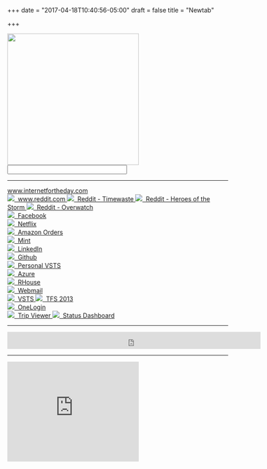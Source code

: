 +++
date = "2017-04-18T10:40:56-05:00"
draft = false
title = "Newtab"

+++

<div class="row">
    <div class="col-md-12">
        <img src="https://www.google.com/images/branding/googlelogo/2x/googlelogo_color_272x92dp.png" width="300" class="img-responsive"/>
        <form method="get" action="https://www.google.com/search">
            <input type="text" name="q" size="31" class="form-control" value="">
        </form>
    </div>
</div>
<hr/>
<div class="row">
    <div class="col-md-4">
        <div class="list-group">
            <a type="button" href="http://www.internetfortheday.com" class="list-group-item">www.internetfortheday.com</a> 
        </div>
        <div class="list-group">
            <a type="button" href="https://www.reddit.com" class="list-group-item">
                <img class="favicon" src="https://www.reddit.com/favicon.ico"/>&nbsp;&nbsp;www.reddit.com
            </a>
            <a type="button" href="https://www.reddit.com/me/m/timewaste/" class="list-group-item">
                <img class="favicon" src="https://www.reddit.com/favicon.ico"/>&nbsp;&nbsp;Reddit - Timewaste
            </a>
            <a type="button" href="https://www.reddit.com/r/HeroesOfTheStorm" class="list-group-item">
                <img class="favicon" src="https://www.reddit.com/favicon.ico"/>&nbsp;&nbsp;Reddit - Heroes of the Storm
            </a>
            <a type="button" href="https://www.reddit.com/r/Overwatch" class="list-group-item">
                <img class="favicon" src="https://www.reddit.com/favicon.ico"/>&nbsp;&nbsp;Reddit - Overwatch
            </a>
        </div>
        <div class="list-group">
            <a type="button" href="https://www.facebook.com" class="list-group-item">
                <img class="favicon" src="https://www.facebook.com/favicon.ico"/>&nbsp;&nbsp;Facebook
            </a>
        </div>
        <div class="list-group">
            <a type="button" href="https://www.netflix.com" class="list-group-item">
                <img class="favicon" src="https://www.netflix.com/favicon.ico"/>&nbsp;&nbsp;Netflix
            </a>
        </div>
    </div>
    <div class="col-md-4">
        <div class="list-group">
            <a type="button" href="https://smile.amazon.com/gp/css/order-history" class="list-group-item">
                <img class="favicon" src="https://smile.amazon.com/favicon.ico"/>&nbsp;&nbsp;Amazon Orders
            </a>
        </div>
        <div class="list-group">
            <a type="button" href="https://mint.intuit.com/overview.event" class="list-group-item">
                <img class="favicon" src="https://mint.intuit.com/favicon.ico"/>&nbsp;&nbsp;Mint
            </a>
        </div>
        <div class="list-group">
            <a type="button" href="https://www.linkedin.com" class="list-group-item">
                <img class="favicon" src="https://www.linkedin.com/favicon.ico"/>&nbsp;&nbsp;LinkedIn
            </a>
        </div>
        <div class="list-group">
            <a type="button" href="https://github.com/" class="list-group-item">
                <img class="favicon" src="https://github.com/favicon.ico"/>&nbsp;&nbsp;Github
            </a>
        </div>
        <div class="list-group">
            <a type="button" href="https://tylerevert.visualstudio.com" class="list-group-item">
                <img class="favicon" src="https://tylerevert.visualstudio.com/favicon.ico"/>&nbsp;&nbsp;Personal VSTS
            </a>
        </div>
        <div class="list-group">
            <a type="button" href="https://portal.azure.com" class="list-group-item">
                <img class="favicon" src="https://portal.azure.com/favicon.ico"/>&nbsp;&nbsp;Azure
            </a>
        </div>
    </div>
    <div class="col-md-4">
        <div class="list-group">
            <a type="button" href="https://rhouse.runzheimer.com/SitePages/Home.aspx" class="list-group-item">
                <img class="favicon" src="https://rhouse.runzheimer.com/favicon.ico"/>&nbsp;&nbsp;RHouse
            </a>
        </div>
        <div class="list-group">
            <a type="button" href="https://outlook.office365.com/owa/?realm=centare.com" class="list-group-item">
                <img class="favicon" src="https://outlook.office365.com/favicon.ico"/>&nbsp;&nbsp;Webmail
            </a>
        </div>
        <div class="list-group">
            <a type="button" href="https://runzheimer.visualstudio.com" class="list-group-item">
                <img class="favicon" src="https://runzheimer.visualstudio.com/favicon.ico"/>&nbsp;&nbsp;VSTS
            </a>
            <a type="button" href="http://tfs.recsnet.com:8080/tfs/" class="list-group-item">
                <img class="favicon" src="http://tfs.recsnet.com:8080/tfs/favicon.ico"/>&nbsp;&nbsp;TFS 2013
            </a>
        </div>
        <div class="list-group">
            <a type="button" href="https://runzheimer.onelogin.com/client/apps" class="list-group-item">
                <img class="favicon" src="https://runzheimer.onelogin.com/favicon.ico"/>&nbsp;&nbsp;OneLogin
            </a>
        </div>
        <div class="list-group">
            <a type="button" href="https://tripsviewerui.rzsvc.com/home/index" class="list-group-item">
                <img class="favicon" src="https://tripsviewerui.rzsvc.com/favicon.ico"/>&nbsp;&nbsp;Trip Viewer
            </a>
            <a type="button" href="https://dashboard.dev.rzcloud.org/Home/Prod" class="list-group-item">
                <img class="favicon" src="https://dashboard.dev.rzcloud.org/favicon.ico"/>&nbsp;&nbsp;Status Dashboard
            </a>
        </div>
    </div>
</div>
<hr/>
<div class="row">
    <iframe id="clock" src="https://freesecure.timeanddate.com/clock/i5q326q6/n158/fs32/tt0/tw1/tm1" frameborder="0" width="578" height="39"></iframe>
</div>
<hr/>
<div class="row">
    <div class="col-md-6">
        <script type="text/javascript">
            $(document).ready(function() {
                var chart = new cryptowatch.Embed('bitfinex', 'ethusd', {height: 400});
                chart.mount('#chart-container');
            });
        </script>
        <div id="chart-container"></div>
    </div>
    <div class="cold-md-6">
        <iframe style="display: block;" src="https://cdnres.willyweather.com/widget/loadView.html?id=74486" width="300" height="228" frameborder="0" scrolling="no"></iframe>
        <a style="height: 20px;margin: -20px 0 0 0;text-indent: -9999em;position: relative;z-index: 1;display: block" href="https://www.willyweather.com/wi/milwaukee-county/milwaukee.html" rel="nofollow">https://www.willyweather.com/wi/milwaukee-county/milwaukee.html</a>
    </div>
</div>